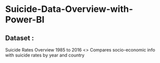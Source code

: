 # Suicide-Data-Overview-with-Power-BI

## Dataset :
Suicide Rates Overview 1985 to 2016 <>
Compares socio-economic info with suicide rates by year and country
